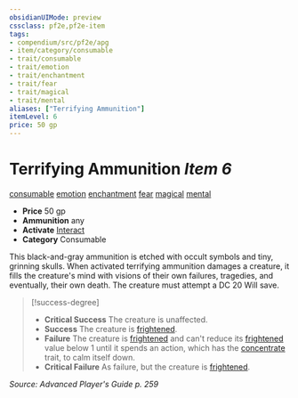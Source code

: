 ```yaml
---
obsidianUIMode: preview
cssclass: pf2e,pf2e-item
tags:
- compendium/src/pf2e/apg
- item/category/consumable
- trait/consumable
- trait/emotion
- trait/enchantment
- trait/fear
- trait/magical
- trait/mental
aliases: ["Terrifying Ammunition"]
itemLevel: 6
price: 50 gp
---
```

# Terrifying Ammunition *Item 6*  
[consumable](../../../rules/traits/consumable.md)  [emotion](../../../rules/traits/emotion.md)  [enchantment](../../../rules/traits/enchantment.md)  [fear](../../../rules/traits/fear.md)  [magical](../../../rules/traits/magical.md)  [mental](../../../rules/traits/mental.md)  

- **Price** 50 gp
- **Ammunition** any
- **Activate** [Interact](../../../rules/actions/interact.md)
- **Category** Consumable

This black-and-gray ammunition is etched with occult symbols and tiny, grinning skulls. When activated terrifying ammunition damages a creature, it fills the creature's mind with visions of their own failures, tragedies, and eventually, their own death. The creature must attempt a DC 20 Will save.

> [!success-degree] 
> - **Critical Success** The creature is unaffected.
> - **Success** The creature is [frightened](../../../rules/conditions.md#Frightened).
> - **Failure** The creature is [frightened](../../../rules/conditions.md#Frightened) and can't reduce its [frightened](../../../rules/conditions.md#Frightened) value below 1 until it spends an action, which has the [concentrate](../../../rules/traits/concentrate.md) trait, to calm itself down.
> - **Critical Failure** As failure, but the creature is [frightened](../../../rules/conditions.md#Frightened).

*Source: Advanced Player's Guide p. 259*